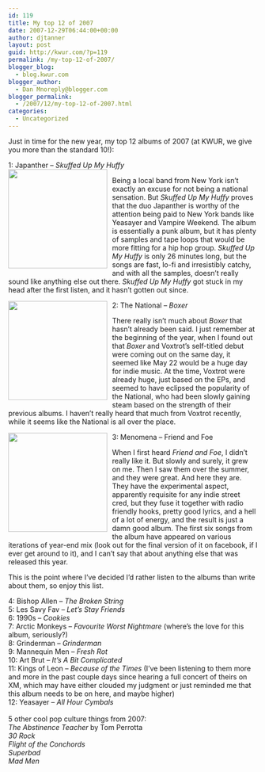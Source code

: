 ```yaml
---
id: 119
title: My top 12 of 2007
date: 2007-12-29T06:44:00+00:00
author: djtanner
layout: post
guid: http://kwur.com/?p=119
permalink: /my-top-12-of-2007/
blogger_blog:
  - blog.kwur.com
blogger_author:
  - Dan Mnoreply@blogger.com
blogger_permalink:
  - /2007/12/my-top-12-of-2007.html
categories:
  - Uncategorized
---
```

<div class="pf-content">
  <p>
    Just in time for the new year, my top 12 albums of 2007 (at KWUR, we give you more than the standard 10!):
  </p>
  
  <p>
    1: Japanther – <span style="font-style: italic;">Skuffed Up My Huffy</span><br /><a onblur="try {parent.deselectBloggerImageGracefully();} catch(e) {}" href="http://www.artloversnewyork.com/zine/wp-content/photos/JAPANTHER_Skuffed.jpg"><img style="margin: 0pt 10px 10px 0pt; float: left; cursor: pointer; width: 200px;" src="http://www.artloversnewyork.com/zine/wp-content/photos/JAPANTHER_Skuffed.jpg" alt="" border="0" /></a>
  </p>
  
  <p>
    Being a local band from New York isn’t exactly an excuse for not being a national sensation. But <span style="font-style: italic;">Skuffed Up My Huffy</span> proves that the duo Japanther is worthy of the attention being paid to New York bands like Yeasayer and Vampire Weekend. The album is essentially a punk album, but it has plenty of samples and tape loops that would be more fitting for a hip hop group. <span style="font-style: italic;">Skuffed Up My Huffy</span> is only 26 minutes long, but the songs are fast, lo-fi and irresistibly catchy, and with all the samples, doesn’t really sound like anything else out there. <span style="font-style: italic;">Skuffed Up</span><span style="font-style: italic;"> My Huffy</span> got stuck in my head after the first listen, and it hasn’t gotten out since.
  </p>
  
  <p>
    2: The National – <span style="font-style: italic;">Boxer</span><a onblur="try {parent.deselectBloggerImageGracefully();} catch(e) {}" href="http://assets4.pitchforkmedia.com/images/image/27084.TheNational-Boxer.jpg"><img style="margin: 0pt 10px 10px 0pt; float: left; cursor: pointer; width: 200px;" src="http://assets4.pitchforkmedia.com/images/image/27084.TheNational-Boxer.jpg" alt="" border="0" /></a>
  </p>
  
  <p>
    There really isn’t much about <span style="font-style: italic;">Boxer</span> that hasn’t already been said. I just remember at the beginning of the year, when I found out that <span style="font-style: italic;">Boxer</span> and Voxtrot’s self-titled debut were coming out on the same day, it seemed like May 22 would be a huge day for indie music. At the time, Voxtrot were already huge, just based on the EPs, and seemed to have eclipsed the popularity of the National, who had been slowly gaining steam based on the strength of their previous albums. I haven’t really heard that much from Voxtrot recently, while it seems like the National is all over the place.
  </p>
  
  <p>
    3: Menomena – Friend and Foe<a onblur="try {parent.deselectBloggerImageGracefully();} catch(e) {}" href="http://electricityandlust.files.wordpress.com/2007/10/menomena-friend-and-foe.jpg"><img style="margin: 0pt 10px 10px 0pt; float: left; cursor: pointer; width: 200px;" src="http://electricityandlust.files.wordpress.com/2007/10/menomena-friend-and-foe.jpg" alt="" border="0" /></a>
  </p>
  
  <p>
    When I first heard <span style="font-style: italic;">Friend and Foe</span>, I didn’t really like it. But slowly and surely, it grew on me. Then I saw them over the summer, and they were great. And here they are. They have the experimental aspect, apparently requisite for any indie street cred, but they fuse it together with radio friendly hooks, pretty good lyrics, and a hell of a lot of energy, and the result is just a damn good album. The first six songs from the album have appeared on various iterations of year-end mix (look out for the final version of it on facebook, if I ever get around to it), and I can’t say that about anything else that was released this year.
  </p>
  
  <p>
    This is the point where I’ve decided I’d rather listen to the albums than write about them, so enjoy this list.
  </p>
  
  <p>
    4: Bishop Allen – <span style="font-style: italic;">The Broken String</span><br />5: Les Savy Fav – <span style="font-style: italic;">Let’s Stay Friends</span><br />6: 1990s – <span style="font-style: italic;">Cookies</span><br />7: Arctic Monkeys – <span style="font-style: italic;">Favourite Worst Nightmare</span> (where’s the love for this album, seriously?)<br />8: Grinderman – <span style="font-style: italic;">Grinderman</span><br />9: Mannequin Men – <span style="font-style: italic;">Fresh Rot</span><br />10: Art Brut – <span style="font-style: italic;">It’s A Bit Complicated</span><br />11: Kings of Leon – <span style="font-style: italic;">Because of the Times</span> (I’ve been listening to them more and more in the past couple days since hearing a full concert of theirs on XM, which may have either clouded my judgment or just reminded me that this album needs to be on here, and maybe higher)<br />12: Yeasayer – <span style="font-style: italic;">All Hour Cymbals<span style="font-style: italic;"><span style="font-style: italic;"><span style="font-style: italic;"><span style="font-style: italic;"><br /><span style="font-style: italic;"></span></span></span></span></span></span><br />5 other cool pop culture things from 2007:<br /><span style="font-style: italic;">The Abstinence Teacher</span> by Tom Perrotta<br /><span style="font-style: italic;">30 Rock</span><br /><span style="font-style: italic;">Flight of the Conchords</span><br /><span style="font-style: italic;">Superbad</span><br /><span style="font-style: italic;">Mad Men<span style="font-style: italic;"><span style="font-style: italic;"><span style="font-style: italic;"><span style="font-style: italic;"><span style="font-style: italic;"></span><br /></span></span></span></span></span>
  </p>
</div>